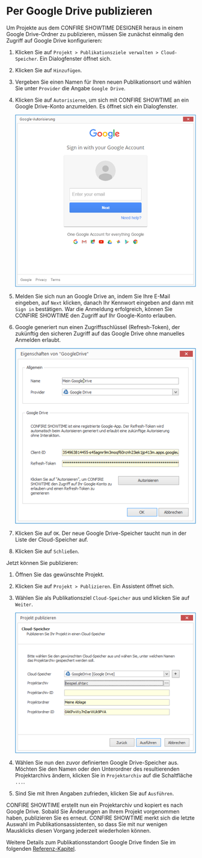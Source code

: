 # Per Google Drive publizieren

Um Projekte aus dem CONFIRE SHOWTIME DESIGNER heraus in einem Google Drive-Ordner zu publizieren, müssen Sie zunächst einmalig den Zugriff auf Google Drive konfigurieren:

1. Klicken Sie auf `Projekt > Publikationsziele verwalten > Cloud-Speicher`. Ein Dialogfenster öffnet sich.

2. Klicken Sie auf `Hinzufügen`.

3. Vergeben Sie einen Namen für Ihren neuen Publikationsort und wählen Sie unter `Provider` die Angabe `Google Drive`.

4. Klicken Sie auf `Autorisieren`, um sich mit CONFIRE SHOWTIME an ein Google Drive-Konto anzumelden. Es öffnet sich ein Dialogfenster.
   
   ![Anmeldung an Google Drive](../../images/sign-in-google.png)

5. Melden Sie sich nun an Google Drive an, indem Sie Ihre E-Mail eingeben, auf `Next` klicken, danach  Ihr Kennwort eingeben and dann mit `Sign in` bestätigen. War die Anmeldung erfolgreich, können Sie CONFIRE SHOWTIME den Zugriff auf Ihr Google-Konto erlauben.

6. Google generiert nun einen Zugriffsschlüssel (Refresh-Token), der zukünftig den sicheren Zugriff auf das Google Drive ohne manuelles Anmelden erlaubt.
   
   ![Dialog zum Hinzufügen eines Google Drive-Speichers](../../images/add-googledrive.png)

7. Klicken Sie auf `OK`. Der neue Google Drive-Speicher taucht nun in der Liste der Cloud-Speicher auf.

8. Klicken Sie auf `Schließen`.

Jetzt können Sie publizieren:

1. Öffnen Sie das gewünschte Projekt.

2. Klicken Sie auf `Projekt > Publizieren`. Ein Assistent öffnet sich.

3. Wählen Sie als Publikationsziel `Cloud-Speicher` aus und klicken Sie auf `Weiter`.
   
   ![Publizieren nach Google Drive](../../images/publish-googledrive.png)
   
4. Wählen Sie nun den zuvor definierten Google Drive-Speicher aus. Möchten Sie den Namen oder den Unterordner des resultierenden Projektarchivs ändern, klicken Sie in `Projektarchiv` auf die Schaltfläche `...`.

5. Sind Sie mit Ihren Angaben zufrieden, klicken Sie auf `Ausführen`. 

CONFIRE SHOWTIME erstellt nun ein Projektarchiv und kopiert es nach Google Drive. Sobald Sie Änderungen an Ihrem Projekt vorgenommen haben, publizieren Sie es erneut. CONFIRE SHOWTIME merkt sich die letzte Auswahl im Publikationsassistenten, so dass Sie mit nur wenigen Mausklicks diesen Vorgang jederzeit wiederholen können.

Weitere Details zum Publikationsstandort Google Drive finden Sie im folgenden [Referenz-Kapitel](../../reference/publishing/googledrive.md).